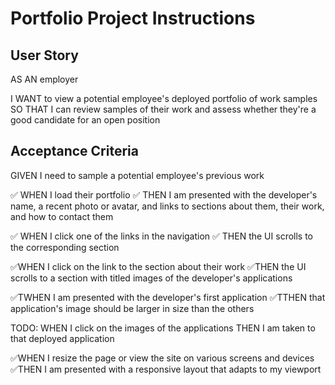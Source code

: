 # Portfolio Project Instructions

## User Story

AS AN employer

I WANT to view a potential employee's deployed portfolio of work samples
SO THAT I can review samples of their work and assess whether they're a good candidate for an open position

## Acceptance Criteria

GIVEN I need to sample a potential employee's previous work

✅ WHEN I load their portfolio
✅ THEN I am presented with the developer's name, a recent photo or avatar, and links to sections about them, their work, and how to contact them

✅ WHEN I click one of the links in the navigation
✅ THEN the UI scrolls to the corresponding section

✅WHEN I click on the link to the section about their work
✅THEN the UI scrolls to a section with titled images of the developer's applications

✅TWHEN I am presented with the developer's first application
✅TTHEN that application's image should be larger in size than the others

TODO:
WHEN I click on the images of the applications
THEN I am taken to that deployed application

✅WHEN I resize the page or view the site on various screens and devices
✅THEN I am presented with a responsive layout that adapts to my viewport
